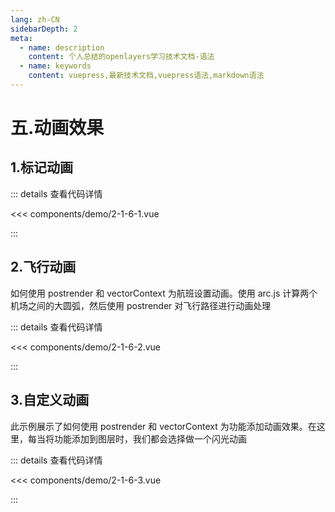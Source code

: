 ```yaml
---
lang: zh-CN
sidebarDepth: 2
meta:
  - name: description
    content: 个人总结的openlayers学习技术文档-语法
  - name: keywords
    content: vuepress,最新技术文档,vuepress语法,markdown语法
---
```


# 五.动画效果

## 1.标记动画

  <Container url="https://zhoubichuan.com/resume/demo/?type=openlayers&name=2-1-6-1.vue" />

::: details 查看代码详情

<<< components/demo/2-1-6-1.vue

:::

## 2.飞行动画

如何使用 postrender 和 vectorContext 为航班设置动画。使用 arc.js 计算两个机场之间的大圆弧，然后使用 postrender 对飞行路径进行动画处理

  <Container url="https://zhoubichuan.com/resume/demo/?type=openlayers&name=2-1-6-2.vue" />

::: details 查看代码详情

<<< components/demo/2-1-6-2.vue

:::

## 3.自定义动画

此示例展示了如何使用 postrender 和 vectorContext 为功能添加动画效果。在这里，每当将功能添加到图层时，我们都会选择做一个闪光动画

  <Container url="https://zhoubichuan.com/resume/demo/?type=openlayers&name=2-1-6-3.vue" />

::: details 查看代码详情

<<< components/demo/2-1-6-3.vue

:::
